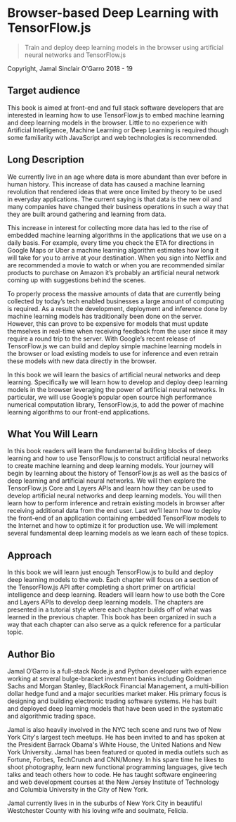 # Browser-based Deep Learning with TensorFlow.js

> Train and deploy deep learning models in the browser using artificial neural networks and TensorFlow.js

Copyright, Jamal Sinclair O'Garro 2018 - 19

## Target audience

This book is aimed at front-end and full stack software developers that are interested in learning how to use TensorFlow.js to embed machine learning and deep learning models in the browser. Little to no experience with Artificial Intelligence, Machine Learning or Deep Learning is required though some familiarity with JavaScript and web technologies is recommended.

## Long Description

We currently live in an age where data is more abundant than ever before in human history. This increase of data has caused a machine learning revolution that rendered ideas that were once limited by theory to be used in everyday applications. The current saying is that data is the new oil and many companies have changed their business operations in such a way that they are built around gathering and learning from data.

This increase in interest for collecting more data has led to the rise of embedded machine learning algorithms in the applications that we use on a daily basis. For example, every time you check the ETA for directions in Google Maps or Uber a machine learning algorithm estimates how long it will take for you to arrive at your destination. When you sign into Netflix and are recommended a movie to watch or when you are recommended similar products to purchase on Amazon it’s probably an artificial neural network coming up with suggestions behind the scenes.

To properly process the massive amounts of data that are currently being collected by today’s tech enabled businesses a large amount of computing is required. As a result the development, deployment and inference done by machine learning models has traditionally been done on the server. However, this can prove to be expensive for models that must update themselves in real-time when receiving feedback from the user since it may require a round trip to the server. With Google’s recent release of TensorFlow.js we can build and deploy simple machine learning models in the browser or load existing models to use for inference and even retrain these models with new data directly in the browser.

In this book we will learn the basics of artificial neural networks and deep learning. Specifically we will learn how to develop and deploy deep learning models in the browser leveraging the power of artificial neural networks. In particular, we will use Google’s popular open source high performance numerical computation library, TensorFlow.js, to add the power of machine learning algorithms to our front-end applications.

## What You Will Learn

In this book readers will learn the fundamental building blocks of deep learning and how to use TensorFlow.js to construct artificial neural networks to create machine learning and deep learning models. Your journey will begin by learning about the history of TensorFlow.js as well as the basics of deep learning and artificial neural networks. We will then explore the TensorFlow.js Core and Layers APIs and learn how they can be used to develop artificial neural networks and deep learning models. You will then learn how to perform inference and retrain existing models in browser after receiving additional data from the end user. Last we’ll learn how to deploy the front-end of an application containing embedded TensorFlow models to the Internet and how to optimize it for production use. We will implement several fundamental deep learning models as we learn each of these topics.

## Approach

In this book we will learn just enough TensorFlow.js to build and deploy deep learning models to the web. Each chapter will focus on a section of the TensorFlow.js API after completing a short primer on artificial intelligence and deep learning. Readers will learn how to use both the Core and Layers APIs to develop deep learning models. The chapters are presented in a tutorial style where each chapter builds off of what was learned in the previous chapter. This book has been organized in such a way that each chapter can also serve as a quick reference for a particular topic.

## Author Bio

Jamal O’Garro is a full-stack Node.js and Python developer with experience working at several bulge-bracket investment banks including Goldman Sachs and Morgan Stanley, BlackRock Financial Management, a multi-billion dollar hedge fund and a major securities market maker. His primary focus is designing and building electronic trading software systems. He has built and deployed deep learning models that have been used in the systematic and algorithmic trading space.

Jamal is also heavily involved in the NYC tech scene and runs two of New York City's largest tech meetups. He has been invited to and has spoken at the President Barrack Obama's White House, the United Nations and New York University. Jamal has been featured or quoted in media outlets such as Fortune, Forbes, TechCrunch and CNN/Money. In his spare time he likes to shoot photography, learn new functional programming languages, give tech talks and teach others how to code. He has taught software engineering and web development courses at the New Jersey Institute of Technology and Columbia University in the City of New York.

Jamal currently lives in in the suburbs of New York City in beautiful Westchester County with his loving wife and soulmate, Felicia.
